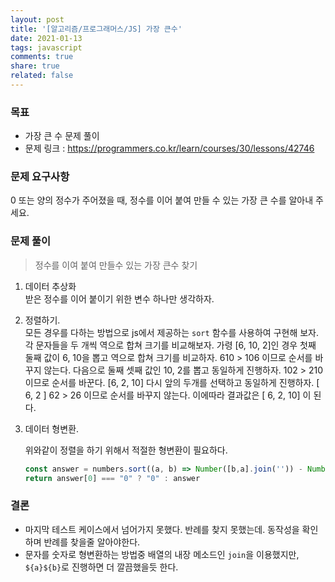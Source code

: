 ```yaml
---
layout: post
title: '[알고리즘/프로그래머스/JS] 가장 큰수'
date: 2021-01-13
tags: javascript  
comments: true
share: true
related: false
---
```


### 목표
* 가장 큰 수 문제 풀이  
* 문제 링크 : https://programmers.co.kr/learn/courses/30/lessons/42746

### 문제 요구사항 
0 또는 양의 정수가 주어졌을 때, 정수를 이어 붙여 만들 수 있는 가장 큰 수를 알아내 주세요.

### 문제 풀이

> 정수를 이여 붙여 만들수 있는 가장 큰수 찾기  

1. 데이터 추상화  
   받은 정수를 이어 붙이기 위한 변수 하나만 생각하자. 

2. 정렬하기.   
   모든 경우를 다하는 방법으로 js에서 제공하는 `sort` 함수를 사용하여 구현해 보자. 각 문자들을 두 개씩 역으로 합쳐 크기를 비교해보자.
   가령 [6, 10, 2]인 경우 첫째 둘째 값이 6, 10을 뽑고 역으로 합쳐 크기를 비교하자. 610 > 106 이므로 순서를 바꾸지 않는다.
   다음으로 둘째 셋째 값인 10, 2를 뽑고 동일하게 진행하자. 102 > 210 이므로 순서를 바꾼다. [6, 2, 10] 다시 앞의 두개를 선택하고 동일하게 진행하자. [ 6, 2 ] 62 > 26 이므로 순서를 바꾸지 않는다. 이에따라 결과값은 [ 6, 2, 10] 이 된다. 
    
3. 데이터 형변환.  
   
   위와같이 정렬을 하기 위해서 적절한 형변환이 필요하다. 
    ```js
    const answer = numbers.sort((a, b) => Number([b,a].join('')) - Number([a,b].join(''))).join('');
    return answer[0] === "0" ? "0" : answer
    ```

### 결론
* 마지막 테스트 케이스에서 넘어가지 못했다. 반례를 찾지 못했는데. 동작성을 확인하며 반례를 찾을줄 알아야한다.
* 문자를 숫자로 형변환하는 방법중 배열의 내장 메소드인 `join`을 이용했지만, `${a}${b}`로 진행하면 더 깔끔했을듯 한다. 

